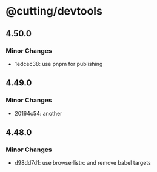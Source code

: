 # @cutting/devtools

## 4.50.0

### Minor Changes

- 1edcec38: use pnpm for publishing

## 4.49.0

### Minor Changes

- 20164c54: another

## 4.48.0

### Minor Changes

- d98dd7d1: use browserlistrc and remove babel targets
